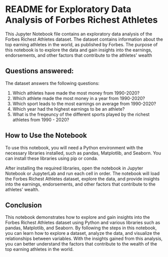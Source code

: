 # README for Exploratory Data Analysis of Forbes Richest Athletes

This Jupyter Notebook file contains an exploratory data analysis of the Forbes Richest Athletes dataset. The dataset contains information about the top earning athletes in the world, as published by Forbes. The purpose of this notebook is to explore the data and gain insights into the earnings, endorsements, and other factors that contribute to the athletes' wealth

## Questions answered:

The dataset answers the following questions: 
1. Which athletes have made the most money from 1990-2020? 
2. Which athlete made the most money in a year from 1990-2020? 
3. Which sport leads to the most earnings on average from 1990-2020? 
4. Which year had the highest earnings to be an athlete? 
5. What is the freqeuncy of the different sports played by the richest athletes from 1990 - 2020? 

## How to Use the Notebook
To use this notebook, you will need a Python environment with the necessary libraries installed, such as pandas, Matplotlib, and Seaborn. You can install these libraries using pip or conda.

After installing the required libraries, open the notebook in Jupyter Notebook or JupyterLab and run each cell in order. The notebook will load the Forbes Richest Athletes dataset, explore the data, and provide insights into the earnings, endorsements, and other factors that contribute to the athletes' wealth.

## Conclusion
This notebook demonstrates how to explore and gain insights into the Forbes Richest Athletes dataset using Python and various libraries such as pandas, Matplotlib, and Seaborn. By following the steps in this notebook, you can learn how to explore a dataset, analyze the data, and visualize the relationships between variables. With the insights gained from this analysis, you can better understand the factors that contribute to the wealth of the top earning athletes in the world.
